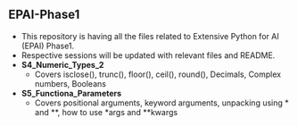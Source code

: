 ## EPAI-Phase1
 - This repository is having all the files related to Extensive Python for AI (EPAI) Phase1.
 - Respective sessions will be updated with relevant files and README.
 - **S4_Numeric_Types_2**
    - Covers isclose(), trunc(), floor(), ceil(), round(), Decimals, Complex numbers, Booleans
 - **S5_Functiona_Parameters**
    - Covers positional arguments, keyword arguments, unpacking using * and **, how to use *args and **kwargs 